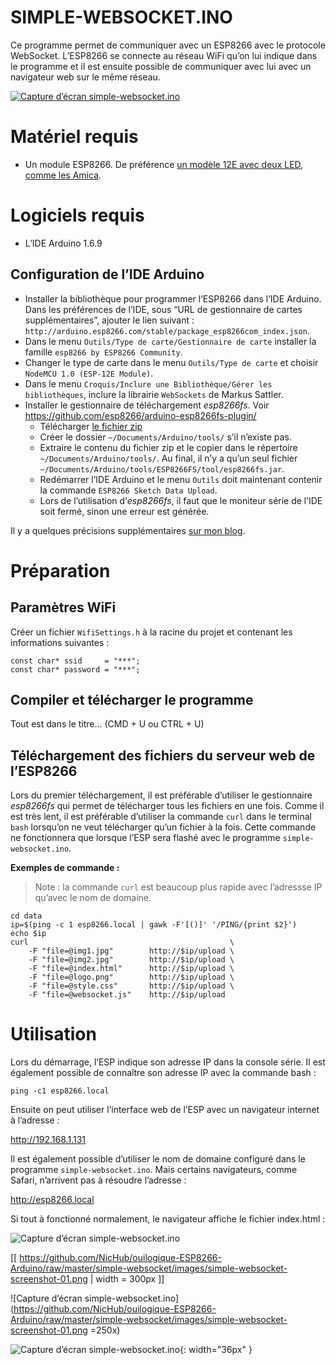 SIMPLE-WEBSOCKET.INO
====================

Ce programme permet de communiquer avec un ESP8266 avec le protocole WebSocket. L’ESP8266 se connecte au réseau WiFi qu’on lui indique dans le programme et il est ensuite possible de communiquer avec lui avec un navigateur web sur le même réseau.

<p><a href="https://github.com/NicHub/ouilogique-ESP8266-Arduino/raw/master/simple-websocket/images/simple-websocket-screenshot-01.png" target="_blank"><img src="https://github.com/NicHub/ouilogique-ESP8266-Arduino/raw/master/simple-websocket/images/simple-websocket-screenshot-01.png" alt="Capture d’écran simple-websocket.ino" style="max-width:300px;"></a></p>

# Matériel requis

- Un module ESP8266. De préférence [un modèle 12E avec deux LED, comme les Amica](http://ouilogique.com/NodeMCU_esp8266_amica/).

# Logiciels requis

- L’IDE Arduino 1.6.9

## Configuration de l’IDE Arduino

- Installer la bibliothèque pour programmer l’ESP8266 dans l’IDE Arduino. Dans les préférences de l’IDE, sous “URL de gestionnaire de cartes supplémentaires”, ajouter le lien suivant : `http://arduino.esp8266.com/stable/package_esp8266com_index.json`.
- Dans le menu `Outils/Type de carte/Gestionnaire de carte` installer la famille `esp8266 by ESP8266 Community`.
- Changer le type de carte dans le menu `Outils/Type de carte` et choisir `NodeMCU 1.0 (ESP-12E Module)`.
- Dans le menu `Croquis/Inclure une Bibliothèque/Gérer les bibliothèques`, inclure la librairie `WebSockets` de Markus Sattler.
- Installer le gestionnaire de téléchargement *esp8266fs*. Voir <https://github.com/esp8266/arduino-esp8266fs-plugin/>
	- Télécharger [le fichier zip](https://github.com/esp8266/arduino-esp8266fs-plugin/releases/tag/0.2.0)
	- Créer le dossier `~/Documents/Arduino/tools/` s’il n’existe pas.
	- Extraire le contenu du fichier zip et le copier dans le répertoire `~/Documents/Arduino/tools/`. Au final, il n’y a qu’un seul fichier `~/Documents/Arduino/tools/ESP8266FS/tool/esp8266fs.jar`.
	- Redémarrer l’IDE Arduino et le menu `Outils` doit maintenant contenir la commande `ESP8266 Sketch Data Upload`.
	- Lors de l’utilisation d’*esp8266fs*, il faut que le moniteur série de l’IDE soit fermé, sinon une erreur est générée.

Il y a quelques précisions supplémentaires [sur mon blog](http://ouilogique.com/NodeMCU_esp8266/#programmation-en-arduino-c).



# Préparation

## Paramètres WiFi

Créer un fichier `WifiSettings.h` à la racine du projet et contenant les informations suivantes :

    const char* ssid     = "***";
    const char* password = "***";

## Compiler et télécharger le programme

Tout est dans le titre... (CMD + U ou CTRL + U)

## Téléchargement des fichiers du serveur web de l’ESP8266

Lors du premier téléchargement, il est préférable d’utiliser le gestionnaire *esp8266fs* qui permet de télécharger tous les fichiers en une fois. Comme il est très lent, il est préférable d’utiliser la commande `curl` dans le terminal `bash` lorsqu’on ne veut télécharger qu’un fichier à la fois. Cette commande ne fonctionnera que lorsque l’ESP sera flashé avec le programme `simple-websocket.ino`.

**Exemples de commande :**

> Note : la commande `curl` est beaucoup plus rapide avec l’adressse IP qu’avec le nom de domaine.

    cd data
    ip=$(ping -c 1 esp8266.local | gawk -F'[()]' '/PING/{print $2}')
    echo $ip
    curl                                             \
        -F "file=@img1.jpg"        http://$ip/upload \
        -F "file=@img2.jpg"        http://$ip/upload \
        -F "file=@index.html"      http://$ip/upload \
        -F "file=@logo.png"        http://$ip/upload \
        -F "file=@style.css"       http://$ip/upload \
        -F "file=@websocket.js"    http://$ip/upload



# Utilisation

Lors du démarrage, l’ESP indique son adresse IP dans la console série. Il est également possible de connaître son adresse IP avec la commande bash :

	ping -c1 esp8266.local

Ensuite on peut utiliser l’interface web de l’ESP avec un navigateur internet à l’adresse :

http://192.168.1.131

Il est également possible d’utiliser le nom de domaine configuré dans le programme `simple-websocket.ino`. Mais certains navigateurs, comme Safari, n’arrivent pas à résoudre l’adresse :

http://esp8266.local

Si tout à fonctionné normalement, le navigateur affiche le fichier index.html :

![Capture d’écran simple-websocket.ino](https://github.com/NicHub/ouilogique-ESP8266-Arduino/raw/master/simple-websocket/images/simple-websocket-screenshot-01.png)


[[ https://github.com/NicHub/ouilogique-ESP8266-Arduino/raw/master/simple-websocket/images/simple-websocket-screenshot-01.png | width = 300px ]]


![Capture d’écran simple-websocket.ino](https://github.com/NicHub/ouilogique-ESP8266-Arduino/raw/master/simple-websocket/images/simple-websocket-screenshot-01.png =250x)


![Capture d’écran simple-websocket.ino](https://github.com/NicHub/ouilogique-ESP8266-Arduino/raw/master/simple-websocket/images/simple-websocket-screenshot-01.png){: width="36px" }